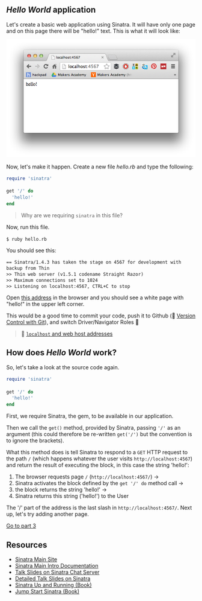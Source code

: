 ## _Hello World_ application

Let's create a basic web application using Sinatra. It will have only one page and on this page there will be "hello!" text. This is what it will look like:

![What we're making](images/sinatra/sinatra_basic_1.png)

Now, let's make it happen. Create a new file _hello.rb_ and type the following:

````ruby
require 'sinatra'

get '/' do
  'hello!'
end
````
> Why are we requiring `sinatra` in this file?

Now, run this file.

`$ ruby hello.rb`

You should see this:

```
== Sinatra/1.4.3 has taken the stage on 4567 for development with backup from Thin
>> Thin web server (v1.5.1 codename Straight Razor)
>> Maximum connections set to 1024
>> Listening on localhost:4567, CTRL+C to stop
```

Open [this address](http://localhost:4567) in the browser and you should see a white page with "hello!" in the upper left corner.

This would be a good time to commit your code, push it to Github (:pill: [Version Control with Git](git.md)), and switch Driver/Navigator Roles&nbsp;:twisted_rightwards_arrows:

> :pill: [`localhost` and web host addresses](localhost_web_addresses.md)

## How does _Hello World_ work?

So, let's take a look at the source code again.

````ruby
require 'sinatra'

get '/' do
  'hello!'
end
````

First, we require Sinatra, the gem, to be available in our application.

Then we call the `get()` method, provided by Sinatra, passing `'/'` as an argument (this could therefore be re-written `get('/')` but the convention is to ignore the brackets).

What this method does is tell Sinatra to respond to a `GET` HTTP request to the path `/` (which happens whatever the user visits `http://localhost:4567`) and return the result of executing the block, in this case the string 'hello!':

1. The browser requests page `/` (`http://localhost:4567/`) ->
2. Sinatra activates the block defined by the `get '/' do` method call ->
3. the block returns the string 'hello!' ->
4. Sinatra returns this string ('hello!') to the  User

The '/' part of the address is the last slash in `http://localhost:4567/`. Next up, let's try adding another page.

[Go to part 3](sinatra_3.md)

Resources
--------

* [Sinatra Main Site](http://www.sinatrarb.com/)
* [Sinatra Main Intro Documentation](http://www.sinatrarb.com/intro.html)
* [Talk Slides on Sinatra Chat Server](http://obfusk.org/achatwithsinatra/#1)
* [Detailed Talk Slides on Sinatra](http://www.slideshare.net/BobNadlerJr/sinatra-flatiron)
* [Sinatra Up and Running (Book)](http://shop.oreilly.com/product/0636920019664.do)
* [Jump Start Sinatra (Book)](http://www.sitepoint.com/store/jump-start-sinatra/)
